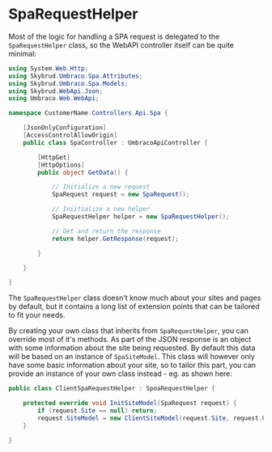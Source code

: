 # SpaRequestHelper

Most of the logic for handling a SPA request is delegated to the `SpaRequestHelper` class, so the WebAPI controller itself can be quite minimal:

```csharp
using System.Web.Http;
using Skybrud.Umbraco.Spa.Attributes;
using Skybrud.Umbraco.Spa.Models;
using Skybrud.WebApi.Json;
using Umbraco.Web.WebApi;

namespace CustomerName.Controllers.Api.Spa {

    [JsonOnlyConfiguration]
    [AccessControlAllowOrigin]
    public class SpaController : UmbracoApiController {

        [HttpGet]
        [HttpOptions]
        public object GetData() {

            // Initialize a new request
            SpaRequest request = new SpaRequest();

            // Iniitialize a new helper
            SpaRequestHelper helper = new SpaRequestHelper();

            // Get and return the response
            return helper.GetResponse(request);

        }

    }

}
```

The `SpaRequestHelper` class doesn't know much about your sites and pages by default, but it contains a long list of extension points that can be tailored to fit your needs.

By creating your own class that inherits from `SpaRequestHelper`, you can override most of it's methods. As part of the JSON response is an object with some information about the site being requested. By default this data will be based on an instance of `SpaSiteModel`. This class will however only have some basic information about your site, so to tailor this part, you can provide an instance of your own class instead - eg. as shown here:


```csharp
public class ClientSpaRequestHelper : SpoaRequestHelper {

    protected override void InitSiteModel(SpaRequest request) {
        if (request.Site == null) return;
        request.SiteModel = new ClientSiteModel(request.Site, request.Culture);
    }

}
```